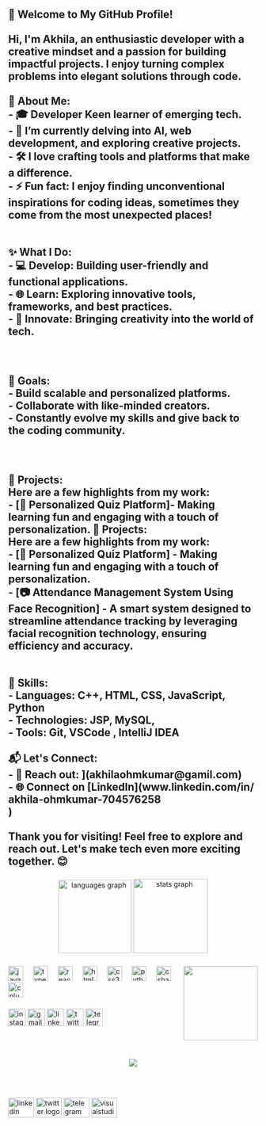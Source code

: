 <h2 align="left">👋 Welcome to My GitHub Profile!  <br><br>Hi, I'm Akhila, an enthusiastic developer with a creative mindset and a passion for building impactful projects.  I enjoy turning complex problems into elegant solutions through code.<br><br>🚀 About Me:<br>- 🎓 Developer Keen learner of emerging tech.<br>- 🌱 I’m currently delving into AI, web development, and exploring creative projects.<br>- 🛠️ I love crafting tools and platforms that make a difference.<br>- ⚡ Fun fact: I enjoy finding unconventional inspirations for coding ideas, sometimes they come from the most unexpected places!<br><br><br> ✨ What I Do:<br>- 💻 Develop: Building user-friendly and functional applications.<br>- 🌐 Learn: Exploring innovative tools, frameworks, and best practices.<br>- 🎨 Innovate: Bringing creativity into the world of tech.<br><br><br><br>🎯 Goals:<br>- Build scalable and personalized platforms.<br>- Collaborate with like-minded creators.<br>- Constantly evolve my skills and give back to the coding community.<br><br><br><br> 💼 Projects:<br>Here are a few highlights from my work:<br>- [📝 Personalized Quiz Platform]- Making learning fun and engaging with a touch of personalization. 💼 Projects:<br>Here are a few highlights from my work:<br>- [📝 Personalized Quiz Platform] - Making learning fun and engaging with a touch of personalization.<br>- [📷 Attendance Management System Using Face Recognition] - A smart system designed to streamline attendance tracking by leveraging facial recognition technology, ensuring efficiency and accuracy.<br><br><br> 🌟 Skills:<br>- Languages: C++, HTML, CSS, JavaScript, Python<br>- Technologies: JSP, MySQL, <br>- Tools: Git,  VSCode  , IntelliJ IDEA<br><br> 📬 Let's Connect:<br>- 📧 Reach out: ](akhilaohmkumar@gamil.com)<br>- 🌐 Connect on [LinkedIn](www.linkedin.com/in/<br>akhila-ohmkumar-704576258<br>)<br><br>Thank you for visiting! Feel free to explore and reach out. Let's make tech even more exciting together. 😊</h2>

###

<div align="center">
  <img src="https://github-readme-stats.vercel.app/api/top-langs?username=akhila046&locale=en&hide_title=false&layout=compact&card_width=320&langs_count=5&theme=gruvbox&hide_border=false" height="148" alt="languages graph"  />
  <img src="https://github-readme-stats.vercel.app/api?username=akhila046&hide_title=false&hide_rank=false&show_icons=true&include_all_commits=true&count_private=true&disable_animations=false&theme=dracula&locale=en&hide_border=false" height="150" alt="stats graph"  />
</div>

###

<img align="right" height="150" src="https://media.tenor.com/8B7z14WiY00AAAAC/panda-hi.gif"  />

###

<div align="left">
  <img src="https://cdn.jsdelivr.net/gh/devicons/devicon/icons/javascript/javascript-original.svg" height="30" alt="javascript logo"  />
  <img width="12" />
  <img src="https://cdn.jsdelivr.net/gh/devicons/devicon/icons/typescript/typescript-original.svg" height="30" alt="typescript logo"  />
  <img width="12" />
  <img src="https://cdn.jsdelivr.net/gh/devicons/devicon/icons/react/react-original.svg" height="30" alt="react logo"  />
  <img width="12" />
  <img src="https://cdn.jsdelivr.net/gh/devicons/devicon/icons/html5/html5-original.svg" height="30" alt="html5 logo"  />
  <img width="12" />
  <img src="https://cdn.jsdelivr.net/gh/devicons/devicon/icons/css3/css3-original.svg" height="30" alt="css3 logo"  />
  <img width="12" />
  <img src="https://cdn.jsdelivr.net/gh/devicons/devicon/icons/python/python-original.svg" height="30" alt="python logo"  />
  <img width="12" />
  <img src="https://cdn.jsdelivr.net/gh/devicons/devicon/icons/csharp/csharp-original.svg" height="30" alt="csharp logo"  />
  <img width="12" />
  <img src="https://cdn.jsdelivr.net/gh/devicons/devicon/icons/cplusplus/cplusplus-original.svg" height="30" alt="cplusplus logo"  />
</div>

###

<div align="left">
  <img src="https://img.shields.io/static/v1?message=Instagram&logo=instagram&label=&color=E4405F&logoColor=white&labelColor=&style=for-the-badge" height="35" alt="instagram logo"  />
  <img src="https://img.shields.io/static/v1?message=Gmail&logo=gmail&label=&color=D14836&logoColor=white&labelColor=&style=for-the-badge" height="35" alt="gmail logo"  />
  <img src="https://img.shields.io/static/v1?message=LinkedIn&logo=linkedin&label=&color=0077B5&logoColor=white&labelColor=&style=for-the-badge" height="35" alt="linkedin logo"  />
  <img src="https://img.shields.io/static/v1?message=Twitter&logo=twitter&label=&color=1DA1F2&logoColor=white&labelColor=&style=for-the-badge" height="35" alt="twitter logo"  />
  <img src="https://img.shields.io/static/v1?message=Telegram&logo=telegram&label=&color=2CA5E0&logoColor=white&labelColor=&style=for-the-badge" height="35" alt="telegram logo"  />
</div>

###

<br clear="both">


###


###



###

<div align="center">
  <img src="https://profile-counter.glitch.me/akhila046/count.svg?"  />
</div>

###

<br clear="both">


###

<div align="left">
  <img src="https://raw.githubusercontent.com/maurodesouza/profile-readme-generator/master/src/assets/icons/social/linkedin/default.svg" width="52" height="40" alt="linkedin logo"  />
  <img src="https://raw.githubusercontent.com/maurodesouza/profile-readme-generator/master/src/assets/icons/social/twitter/default.svg" width="52" height="40" alt="twitter logo"  />
  <img src="https://raw.githubusercontent.com/maurodesouza/profile-readme-generator/master/src/assets/icons/social/telegram/default.svg" width="52" height="40" alt="telegram logo"  />
  <img src="https://raw.githubusercontent.com/maurodesouza/profile-readme-generator/master/src/assets/icons/social/visualstudio/default.svg" width="52" height="40" alt="visualstudio logo"  />
</div>

###
